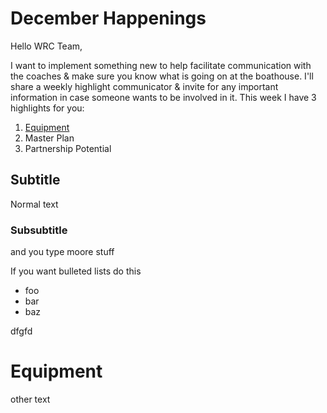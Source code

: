 # December Happenings
Hello WRC Team, 

I want to implement something new to help facilitate communication with the coaches & make sure you know what is going on at the boathouse. I'll share a weekly highlight communicator & invite for any important information in case someone wants to be involved in it. This week I have 3 highlights for you:

1. [Equipment](https://github.com/rowcoachsarah/WRC-Communicator/blob/main/December.md#equipment) 
2. Master Plan
3. Partnership Potential
## Subtitle
Normal text

### Subsubtitle
and you type moore stuff 

If you want bulleted lists do this

- foo
- bar
- baz














dfgfd
# Equipment

other text

